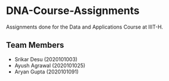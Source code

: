 # DNA-Course-Assignments
Assignments done for the Data and Applications Course at IIIT-H.

## Team Members
- Srikar Desu (2020101003)
- Ayush Agrawal (2020101025)
- Aryan Gupta (2020101091)
